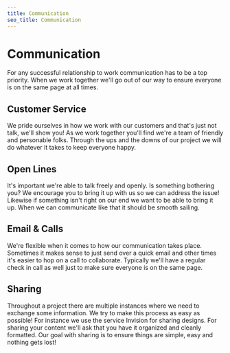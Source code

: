```yaml
---
title: Communication
seo_title: Communication
---
```


# Communication

For any successful relationship to work communication has to be a top priority. When we work together we'll go out of our way to ensure everyone is on the same page at all times.

## Customer Service

We pride ourselves in how we work with our customers and that's just not talk, we'll show you! As we work together you'll find we're a team of friendly and personable folks. Through the ups and the downs of our project we will do whatever it takes to keep everyone happy.

## Open Lines

It's important we're able to talk freely and openly. Is something bothering you? We encourage you to bring it up with us so we can address the issue! Likewise if something isn't right on our end we want to be able to bring it up. When we can communicate like that it should be smooth sailing.

## Email & Calls

We're flexible when it comes to how our communication takes place. Sometimes it makes sense to just send over a quick email and other times it's easier to hop on a call to collaborate. Typically we'll have a regular check in call as well just to make sure everyone is on the same page.

## Sharing

Throughout a project there are multiple instances where we need to exchange some information. We try to make this process as easy as possible! For instance we use the service Invision for sharing designs. For sharing your content we'll ask that you have it organized and cleanly formatted. Our goal with sharing is to ensure things are simple, easy and nothing gets lost!